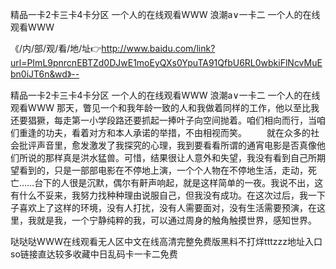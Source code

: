 精品一卡2卡三卡4卡分区
一个人的在线观看WWW
浪潮a∨一卡二
一个人的在线观看WWW


《/内/部/观/看/地/址👉http://www.baidu.com/link?url=PImL9pnrcnEBTZd0DJwE1moEyQXs0YpuTA91QfbU6RL0wbkiFlNcvMuEbn0iJT6n&wd》--

精品一卡2卡三卡4卡分区
一个人的在线观看WWW
浪潮a∨一卡二
一个人的在线观看WWW
那天，瞥见一个和我年龄一致的人和我做着同样的工作，他以至比我还要猖獗，每走第一小学段路还要抓起一捧叶子向空间抛着。咱们相向而行，当咱们重逢的功夫，看着对方和本人承诺的举措，不由相视而笑。
　　就在众多的社会批评声音里，愈发激发了我探究的心理，我到要看看所谓的通宵电影是否真像他们所说的那样真是洪水猛兽。可惜，结果很让人意外和失望，我没有看到自己所期望看到的，只是一部部电影在不停地上演，一个个人物在不停地生活，走动，死亡……台下的人很是沉默，偶尔有鼾声响起，就是这样简单的一夜。我说不出，这有什么不妥来，我努力找种种理由说服自己，但我没有成功。在这次过后，我一下子喜欢上了这样的环境，没有人打扰，没有人需要面对，没有生活需要预演，在这里，我就是我，一个宁静纯粹的我，可以通过周身的触角触摸世界，感知世界。





哒哒哒WWW在线观看无人区中文在线高清完整免费版黑料不打烊tttzzz地址入口so链接直达较多收藏中日乱码卡一卡二免费
